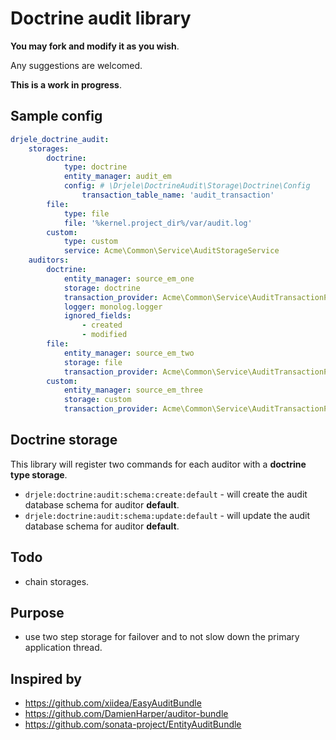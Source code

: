 # Doctrine audit library

**You may fork and modify it as you wish**.

Any suggestions are welcomed.

**This is a work in progress**.

## Sample config

```yaml
drjele_doctrine_audit:
    storages:
        doctrine:
            type: doctrine
            entity_manager: audit_em
            config: # \Drjele\DoctrineAudit\Storage\Doctrine\Config
                transaction_table_name: 'audit_transaction'
        file:
            type: file
            file: '%kernel.project_dir%/var/audit.log'
        custom:
            type: custom
            service: Acme\Common\Service\AuditStorageService
    auditors:
        doctrine:
            entity_manager: source_em_one
            storage: doctrine
            transaction_provider: Acme\Common\Service\AuditTransactionProviderService
            logger: monolog.logger
            ignored_fields:
                - created
                - modified
        file:
            entity_manager: source_em_two
            storage: file
            transaction_provider: Acme\Common\Service\AuditTransactionProviderService
        custom:
            entity_manager: source_em_three
            storage: custom
            transaction_provider: Acme\Common\Service\AuditTransactionProviderService
```

## Doctrine storage

This library will register two commands for each auditor with a **doctrine type storage**.

* ``drjele:doctrine:audit:schema:create:default`` - will create the audit database schema for auditor **default**.
* ``drjele:doctrine:audit:schema:update:default`` - will update the audit database schema for auditor **default**.

## Todo

* chain storages.

## Purpose

* use two step storage for failover and to not slow down the primary application thread.

## Inspired by

* https://github.com/xiidea/EasyAuditBundle
* https://github.com/DamienHarper/auditor-bundle
* https://github.com/sonata-project/EntityAuditBundle

